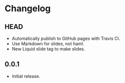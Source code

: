 # Changelog

## HEAD

- Automatically publish to GitHub pages with Travis CI.
- Use Markdown for slides, not haml.
- New Liquid slide tag to make slides.

## 0.0.1

- Initial release.
